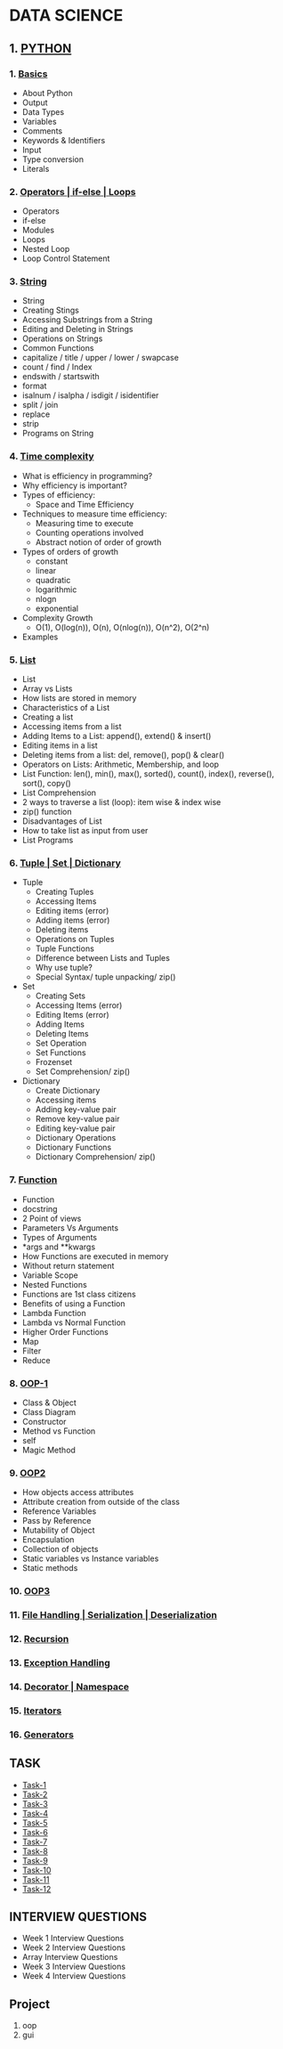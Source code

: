 # DATA SCIENCE

## 1. [PYTHON](https://github.com/JaydeepAgravat/PYTHON/tree/main)

### 1. [Basics](https://github.com/JaydeepAgravat/PYTHON/blob/main/001_basics.ipynb)

- About Python
- Output
- Data Types
- Variables
- Comments
- Keywords & Identifiers
- Input
- Type conversion
- Literals

### 2. [Operators | if-else | Loops](https://github.com/JaydeepAgravat/PYTHON/blob/main/002_operators_if_else_loops.ipynb)

- Operators
- if-else
- Modules
- Loops
- Nested Loop
- Loop Control Statement

### 3. [String](https://github.com/JaydeepAgravat/PYTHON/blob/main/003_string.ipynb)

- String
- Creating Stings
- Accessing Substrings from a String
- Editing and Deleting in Strings
- Operations on Strings
- Common Functions
- capitalize / title / upper / lower / swapcase
- count / find / Index
- endswith / startswith
- format
- isalnum / isalpha / isdigit / isidentifier
- split / join
- replace
- strip
- Programs on String

### 4. [Time complexity](https://github.com/JaydeepAgravat/PYTHON/blob/main/004_time_complexity.ipynb)

- What is efficiency in programming?
- Why efficiency is important?
- Types of efficiency:
  - Space and Time Efficiency
- Techniques to measure time efficiency:
  - Measuring time to execute
  - Counting operations involved
  - Abstract notion of order of growth
- Types of orders of growth
  - constant
  - linear
  - quadratic
  - logarithmic
  - nlogn
  - exponential
- Complexity Growth
  - O(1), O(log(n)), O(n), O(nlog(n)), O(n^2), O(2^n)
- Examples

### 5. [List](https://github.com/JaydeepAgravat/PYTHON/blob/main/005_list.ipynb)

- List
- Array vs Lists
- How lists are stored in memory
- Characteristics of a List
- Creating a list
- Accessing items from a list
- Adding Items to a List: append(), extend() & insert()
- Editing items in a list
- Deleting items from a list: del, remove(), pop() & clear()
- Operators on Lists: Arithmetic, Membership, and loop
- List Function: len(), min(), max(), sorted(), count(), index(), reverse(), sort(), copy()
- List Comprehension
- 2 ways to traverse a list (loop): item wise & index wise
- zip() function
- Disadvantages of List
- How to take list as input from user
- List Programs

### 6. [Tuple | Set | Dictionary](https://github.com/JaydeepAgravat/PYTHON/blob/main/006_tuple_set_dictionary.ipynb)

- Tuple
  - Creating Tuples
  - Accessing Items
  - Editing items (error)
  - Adding items (error)
  - Deleting items
  - Operations on Tuples
  - Tuple Functions
  - Difference between Lists and Tuples
  - Why use tuple?
  - Special Syntax/ tuple unpacking/ zip()
- Set
  - Creating Sets
  - Accessing Items (error)
  - Editing Items (error)
  - Adding Items
  - Deleting Items
  - Set Operation
  - Set Functions
  - Frozenset
  - Set Comprehension/ zip()
- Dictionary
  - Create Dictionary
  - Accessing items
  - Adding key-value pair
  - Remove key-value pair
  - Editing key-value pair
  - Dictionary Operations
  - Dictionary Functions
  - Dictionary Comprehension/ zip()

### 7. [Function](https://github.com/JaydeepAgravat/PYTHON/blob/main/007_functions.ipynb)

- Function
- docstring
- 2 Point of views
- Parameters Vs Arguments
- Types of Arguments
- \*args and \*\*kwargs
- How Functions are executed in memory
- Without return statement
- Variable Scope
- Nested Functions
- Functions are 1st class citizens
- Benefits of using a Function
- Lambda Function
- Lambda vs Normal Function
- Higher Order Functions
- Map
- Filter
- Reduce

### 8. [OOP-1]('')

- Class & Object
- Class Diagram
- Constructor
- Method vs Function
- self
- Magic Method

### 9. [OOP2]('')

- How objects access attributes
- Attribute creation from outside of the class
- Reference Variables
- Pass by Reference
- Mutability of Object
- Encapsulation
- Collection of objects
- Static variables vs Instance variables
- Static methods

### 10. [OOP3]('')

### 11. [File Handling | Serialization | Deserialization]('')

### 12. [Recursion]('')

### 13. [Exception Handling]('')

### 14. [Decorator | Namespace]('')

### 15. [Iterators]('')

### 16. [Generators]('')

## TASK

- [Task-1]('')
- [Task-2]('')
- [Task-3]('')
- [Task-4]('')
- [Task-5]('')
- [Task-6]('')
- [Task-7]('')
- [Task-8]('')
- [Task-9]('')
- [Task-10]('')
- [Task-11]('')
- [Task-12]('')

## INTERVIEW QUESTIONS

- Week 1 Interview Questions
- Week 2 Interview Questions
- Array Interview Questions
- Week 3 Interview Questions
- Week 4 Interview Questions

## Project

1. oop
2. gui
